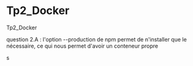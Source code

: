 # Tp2_Docker
Tp2_Docker

question 2.A :
    l'option --production de npm permet de n'installer que le nécessaire, ce qui nous permet d'avoir un conteneur propre

s